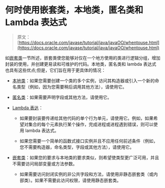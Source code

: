 # 何时使用嵌套类，本地类，匿名类和 Lambda 表达式

> 原文： [https://docs.oracle.com/javase/tutorial/java/javaOO/whentouse.html](https://docs.oracle.com/javase/tutorial/java/javaOO/whentouse.html)

如[嵌套类](nested.html)一节所述，嵌套类使您能够对仅在一个地方使用的类进行逻辑分组，增加封装的使用，并创建更易读和可维护的代码。本地类，匿名类和 lambda 表达式也具有这些优点;但是，它们旨在用于更具体的情况：

*   [本地类](localclasses.html)：如果您需要创建一个类的多个实例，访问其构造器或引入一个新的命名类型（例如，因为您需要稍后调用其他方法），请使用它。

*   [匿名类](anonymousclasses.html)：如果需要声明字段或其他方法，请使用它。

*   [Lambda 表达](lambdaexpressions.html)：

    *   如果要封装要传递给其他代码的单个行为单元，请使用它。例如，如果希望对集合的每个元素执行某个操作，完成进程或进程遇到错误，则可以使用 lambda 表达式。

    *   如果您需要一个简单的函数式接口实例并且不应用任何前述条件（例如，您不需要构造器，命名类型，字段或其他方法），请使用它。

*   [嵌套类](nested.html)：如果您的要求与本地类的要求类似，则希望使类型更广泛可用，并且不需要访问局部变量或方法参数。

    *   如果需要访问封闭实例的非公共字段和方法，请使用非静态嵌套类（或内部类）。如果不需要此访问权限，请使用静态嵌套类。